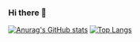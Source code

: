 ### Hi there 👋

[![Anurag's GitHub stats](https://github-readme-stats.vercel.app/api?username=Makeavel)](https://github.com/anuraghazra/github-readme-stats)
[![Top Langs](https://github-readme-stats.vercel.app/api/top-langs/?username=Makeavel&layout=compact&hide=Shell,Batchfile)](https://github.com/anuraghazra/github-readme-stats)

<!--
**Makeavel/Makeavel** is a ✨ _special_ ✨ repository because its `README.md` (this file) appears on your GitHub profile.

Here are some ideas to get you started:

- 🔭 I’m currently working on ...
- 🌱 I’m currently learning ...
- 👯 I’m looking to collaborate on ...
- 🤔 I’m looking for help with ...
- 💬 Ask me about ...
- 📫 How to reach me: ...
- 😄 Pronouns: ...
- ⚡ Fun fact: ...
-->
